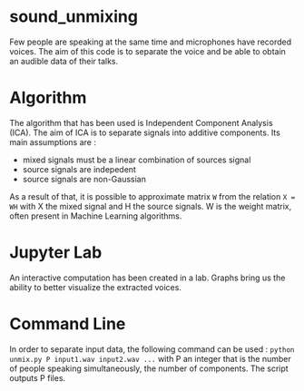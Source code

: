 # sound_unmixing

Few people are speaking at the same time and microphones have recorded voices. The aim of this code is to separate the voice and be able to obtain an audible data of their talks.

# Algorithm
The algorithm that has been used is Independent Component Analysis (ICA). The aim of ICA is to separate signals into additive components.
Its main assumptions are :
- mixed signals must be a linear combination of sources signal
- source signals are indepedent
- source signals are non-Gaussian

As a result of that, it is possible to approximate matrix `W` from the relation `X = WH` with X the mixed signal and H the source signals. W is the weight matrix, often present in Machine Learning algorithms.
 
# Jupyter Lab
An interactive computation has been created in a lab. Graphs bring us the ability to better visualize the extracted voices.

# Command Line
In order to separate input data, the following command can be used : `python unmix.py P input1.wav input2.wav ...`
with P an integer that is the number of people speaking simultaneously, the number of components.
The script outputs P files.
